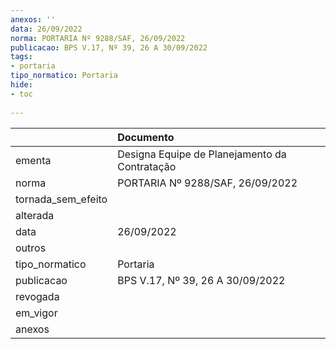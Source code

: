 ```yaml
---
anexos: ''
data: 26/09/2022
norma: PORTARIA Nº 9288/SAF, 26/09/2022
publicacao: BPS V.17, Nº 39, 26 A 30/09/2022
tags:
- portaria
tipo_normatico: Portaria
hide: 
- toc 
 
---
```


|                    | Documento                                     |
|:-------------------|:----------------------------------------------|
| ementa             | Designa Equipe de Planejamento da Contratação |
| norma              | PORTARIA Nº 9288/SAF, 26/09/2022              |
| tornada_sem_efeito |                                               |
| alterada           |                                               |
| data               | 26/09/2022                                    |
| outros             |                                               |
| tipo_normatico     | Portaria                                      |
| publicacao         | BPS V.17, Nº 39, 26 A 30/09/2022              |
| revogada           |                                               |
| em_vigor           |                                               |
| anexos             |                                               |